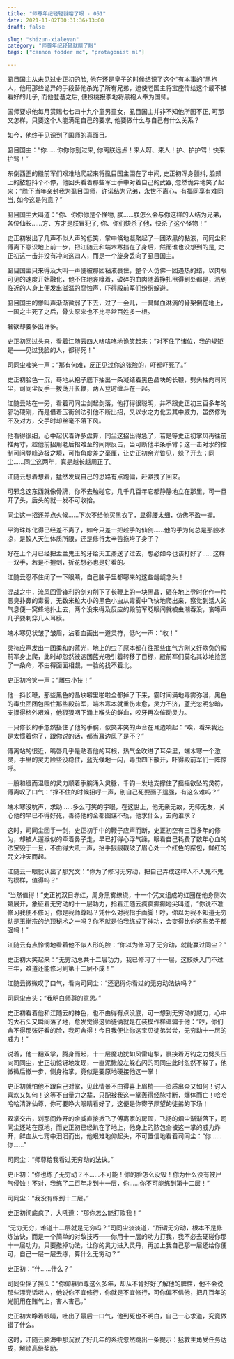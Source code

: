 ```yaml
---
title: "师尊年纪轻轻就瞎了眼 - 051"
date: 2021-11-02T00:31:36+13:00
draft: false

slug: "shizun-xialeyan"
category: "师尊年纪轻轻就瞎了眼"
tags: ["cannon fodder mc", "protagonist ml"]

---
```

虱目国主从未见过史正初的脸, 他在还是皇子的时候结识了这个“有本事的”黑袍人，他用那些诡异的手段替他杀光了所有兄弟，迫使老国主将宝座传给这个最不被看好的儿子, 而他登基之后, 便投桃报李地将黑袍人奉为国师。

国师要求他每月赏赐七七四十九个童男童女，虱目国主并非不知他所图不正, 可那又怎样，只要这个人能满足自己的要求, 他要做什么与自己有什么关系？

如今，他终于见识到了国师的真面目。

虱目国主：“你……你你你别过来, 你离朕远点！来人呀、来人！护、护护驾！快来护驾！”

东倒西歪的殿前军们艰难地爬起来将虱目国主围在了中间, 史正初浑身颤抖, 脸颊上的脓包抖个不停，他回头看着那些军士手中对着自己的武器, 忽然诡异地笑了起来：“陛下当年亲封我为虱目国师，许诺结为兄弟，永世不离心，有福同享有难同当, 如今这是何意？”

虱目国主大叫道：“你、你你你是个怪物, 朕……朕怎么会与你这样的人结为兄弟，各位仙长……方、方才是朕冒犯了, 你、你们快杀了他，快杀了这个怪物！”

史正初发出了几声不似人声的低笑，掌中倏地凝聚起了一团浓黑的黏液，司同尘和傅离下意识地上前一步，把江随云和端木寒挡在了身后，然而谁也没想到的是, 史正初这一击并没有冲向这四人，而是一个旋身丢向了虱目国主。

虱目国主只来得及大叫一声便被那团粘液裹住，整个人仿佛一团遇热的蜡，以肉眼可见的速度开始融化，他不住地哀嚎着，破碎的血肉随着挣扎甩得到处都是，溅到临近的人身上便发出滋滋的腐蚀声，吓得殿前军们纷纷躲避。

虱目国主的惨叫声渐渐微弱了下去，过了一会儿，一具鲜血淋漓的骨架倒在地上，一国之主死了之后，骨头原来也不比寻常百姓多一根。

奢欲却要多出许多。

史正初回过头来，看着江随云四人咯咯咯地诡笑起来：“对不住了诸位，我的规矩是——见过我脸的人，都得死！”

司同尘嗤笑一声：“那有何难，反正见过你这张脸的，吓都吓死了。”

史正初脸色一沉，蓦地从袍子底下抽出一条凝结着黑色晶块的长鞭，劈头抽向司同尘，司同尘反手一拨荡开长鞭，两人登时缠斗在一起。

江随云站在一旁，看着司同尘剑起剑落，他打得很聪明，并不跟史正初三百多年的邪功硬刚，而是借着玉衡剑法引他不断出招，又以水之力化去其中威力，虽然修为不及对方，交手时却丝毫不落下风。

他看得很细，心中起伏着许多盘算，同尘这招出得急了，若是等史正初掌风再往前推两寸，趁他前招用老后招难至的间隙反击，当可断他半条手臂；这一击对水的控制可问登峰造极之境，可惜角度差之毫厘，让史正初余光瞥见，躲了开去；同尘……同尘这两年，真是越长越周正了。

江随云想着想着，猛然发现自己的思路有点跑偏，赶紧拽了回来。

可邪念这东西就像骨牌，你不去触碰它，几千几百年它都静静地立在那里，可一旦开了头，后头的就一发不可收拾。

同尘这一招还差点火候……下次不给他买黑衣了，显得腰太细，仿佛不盈一握。

平海珠炼化得已经差不离了，如今只差一把趁手的仙剑……他的手为何总是那般冰凉，是鲛人天生体质所限，还是修行太辛苦拖垮了身子？

好在上个月已经把盂兰鬼王的牙给天工斋送了过去，想必如今也该打好了……这样一双手，若是不握剑，折花想必也是好看的。

江随云忍不住闭了一下眼睛，自己脑子里都哪来的这些龌龊念头！

混战之中，流风回雪锋利的剑刃削下了长鞭上的一块黑晶，砸在地上登时化作一片恶臭扑鼻的毒雾，无数米粒大小的黑色小虫从毒雾中飞快地爬出来，察觉到活人的气息便一窝蜂地扑上去，两个没来得及反应的殿前军眨眼间就被虫潮吞没，哀嚎声几乎要刺穿几人耳膜。

端木寒见状皱了皱眉，沾着血画出一道灵符，低叱一声：“收！”

灵符应声发出一团柔和的蓝光，地上的虫子原本都在往那些血气方刚又好欺负的殿前军身上爬，此时却忽然被这团蓝光吸引着转移了目标，殿前军们莫名其妙地捡回了一条命，不由得面面相觑，一脸的找不着北。

史正初冷笑一声：“雕虫小技！”

他一抖长鞭，那些黑色的晶块噼里啪啦全都掉了下来，霎时间满地毒雾弥漫，黑色的毒虫团团包围住那些殿前军，端木寒本就重伤未愈，灵力不济，蓝光忽明忽暗，支撑得格外艰难，他狠狠咽下涌上喉头的鲜血，咬牙再次催动灵力。

一只修长的手忽然搭住了他的手腕，似笑非笑的声音在耳边响起：“唉，看来我还是太惯着你了，跟你说的话，都当耳边风了是不？”

傅离站的很近，嘴唇几乎是贴着他的耳根，热气全吹进了耳朵里，端木寒一个激灵，手里的灵力险些没稳住，蓝光倏地一闪，毒虫四下散开，吓得殿前军们一阵惊呼。

一股和缓而温暖的灵力顺着手腕涌入灵脉，千钧一发地支撑住了摇摇欲坠的灵符，傅离叹了口气：“撑不住的时候招呼一声，别自己死要面子逞强，有这么难吗？”

端木寒没吭声，求助……多么可笑的字眼，在这世上，他无亲无故，无师无友，关心他的早已不得好死，善待他的全都图谋不轨，他求什么，去向谁求？

这时，司同尘回手一剑，史正初手中的鞭子应声而断，史正初空有三百多年的修为，却被人遛猴似的牵着鼻子走，早已打得心浮气躁，眼看自己耗费了数年心血的法宝毁于一旦，不由得大吼一声，抬手狠狠戳破了眉心处一个红色的脓包，鲜红的咒文冲天而起。

江随云一眼就认出了那咒文：“你为了修习无穷动，把自己弄成这样人不人鬼不鬼的模样，值得吗？”

“当然值得！”史正初双目赤红，周身黑雾缭绕，十一个咒文组成的红圈在他身侧次第展开，象征着无穷动的十一层功力，指着江随云疯疯癫癫地尖叫道，“你说不准修习我便不修习，你是我师尊吗？凭什么对我指手画脚！哼，你以为我不知道无穷动是玉衡宗的绝顶秘术之一吗？你不就是怕我练成了神功，会变得比你这些弟子都强吗！”

江随云有点怜悯地看着他不似人形的脸：“你以为修习了无穷动，就能赢过同尘？”

史正初大笑起来：“无穷动总共十二层功力，我已修习了十一层，这鲛妖入门不过三年，难道还能修习到第十二层不成！”

江随云微微叹了口气，看向司同尘：“还记得你看过的无穷动法诀吗？”

司同尘点头：“我明白师尊的意思。”

史正初看着他和江随云的神色，也不由得有点没底，可一想到无穷动的威力，心中的大石头又瞬间落了地，愈发觉得这师徒俩就是在装模作样诓骗于他：“哼，你们舍不得那张好看的脸，我可舍得！今日我便让你这宝贝徒弟尝尝，无穷动十一层的威力！”

说着，他一翻双掌，腾身而起，十一层魔功犹如风雷电掣，裹挟着万钧之力劈头压向司同尘，史正初惊讶地发现，一直泥鳅般左躲右闪的司同尘此时忽然不躲了，他微微后撤一步，侧身抬掌，竟似是要原地硬接他这一掌！

史正初就怕他不跟自己对掌，见此情景不由得喜上眉梢——资质出众又如何！讨人喜欢又如何！这等不自量力之辈，只配被我这一掌轰得经脉寸断，爆体而亡！哈哈哈哈清渊仙尊，你可要睁大眼睛看好了，这便是你寄予厚望的徒弟的下场！

双掌交击，刹那间炸开的余威直接掀飞了傅离家的房顶，飞扬的烟尘渐渐落下，司同尘还站在原地，而史正初已经趴在了地上，他身上的脓包全被这一掌的威力炸开，鲜血从七窍中汩汩而出，他艰难地仰起头，不可置信地看着司同尘：“你……你……”

司同尘：“师尊给我看过无穷动的法诀。”

史正初：“你也练了无穷动？不……不可能！你的脸怎么没毁！你为什么没有被尸气侵蚀！不对，我练了二百年才到十一层，你……你不可能练到第十二层！”

司同尘：“我没有练到十二层。”

史正初彻底疯了，大吼道：“那你怎么能打败我！”

“无穷无穷，难道十二层就是无穷吗？”司同尘淡淡道，“所谓无穷动，根本不是修炼法诀，而是一个简单的对敌技巧——你用十一层的功力打我，我不必去硬碰你那十一层功力，只要撤掉功法，让你的灵力进入灵丹，再加上我自己那一层还给你便可，自己一层一层去练，算什么无穷动？”

史正初：“什……什么？”

司同尘摇了摇头：“你仰慕师尊这么多年，却从不肯好好了解他的脾性，他不会说那些漂亮话哄人，他说你不宜修行，你就是不宜修行，可你偏不信他，把几百年的光阴用在赌气上，害人害己。”

史正初大睁着眼睛，吐出了最后一口气，他到死也不明白，自己一心求道，究竟做错了什么。

这时，江随云脑海中那沉寂了好几年的系统忽然跳出一条提示：拯救主角受任务达成，解锁高级奖励。
